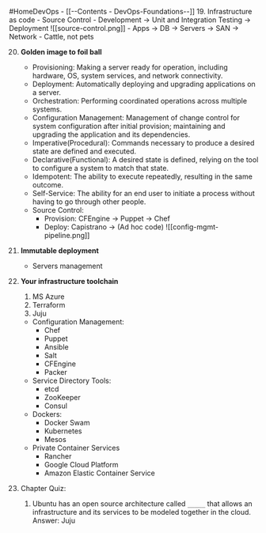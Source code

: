 #HomeDevOps - [[--Contents - DevOps-Foundations--]]
19. Infrastructure as code
	- Source Control
	- Development -> Unit and Integration Testing -> Deployment
	![[source-control.png]]
	- Apps -> DB -> Servers -> SAN -> Network
	- Cattle, not pets

20. **Golden image to foil ball**
	- Provisioning: Making a server ready for operation, including hardware, OS, system services, and network connectivity.
	- Deployment: Automatically deploying and upgrading applications on a server.
	- Orchestration: Performing coordinated operations across multiple systems.
	- Configuration Management: Management of change control for system configuration after initial provision; maintaining and upgrading the application and its dependencies.
	- Imperative(Procedural): Commands necessary to produce a desired state are defined and executed.
	- Declarative(Functional): A desired state is defined, relying on the tool to configure a system to match that state.
	- Idempotent: The ability to execute repeatedly, resulting in the same outcome.
	- Self-Service: The ability for an end user to initiate a process without having to go through other people.
	- Source Control:
		- Provision: CFEngine -> Puppet -> Chef
		- Deploy: Capistrano -> (Ad hoc code)
		![[config-mgmt-pipeline.png]]

21. **Immutable deployment**
	- Servers management

22. **Your infrastructure toolchain**
	1. MS Azure
	2. Terraform
	3. Juju
	- Configuration Management:
		- Chef
		- Puppet
		- Ansible
		- Salt
		- CFEngine
		- Packer
	- Service Directory Tools:
		- etcd
		- ZooKeeper
		- Consul
	- Dockers:
		- Docker Swam
		- Kubernetes
		- Mesos
	- Private Container Services
		- Rancher
		- Google Cloud Platform
		- Amazon Elastic Container Service

23. Chapter Quiz:
	1. Ubuntu has an open source architecture called `_____` that allows an infrastructure and its services to be modeled together in the cloud.
		Answer: Juju